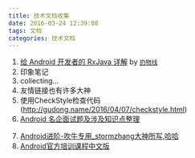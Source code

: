 ```yaml
---
title: 技术文档收集
date: 2016-03-24 12:39:08
tags: 文档
categories: 技术文档
---
```


1. [给 Android 开发者的 RxJava 详解](http://gank.io/post/560e15be2dca930e00da1083#toc_1) by [`扔物线`](https://github.com/rengwuxian)
2. 印象笔记
3. collecting...
4. 友情链接也有许多大神
5. 使用CheckStyle检查代码(http://gudong.name/2016/04/07/checkstyle.html)
6. [Android 名企面试题及涉及知识点整理](https://github.com/Mr-YangCheng/ForAndroidInterview)
<!-- more -->
7. [Android进阶-吹牛专用_stormzhang大神所写,哈哈](https://segmentfault.com/a/1190000000609851)
8. [Android官方培训课程中文版](http://hukai.me/android-training-course-in-chinese/index.html)
